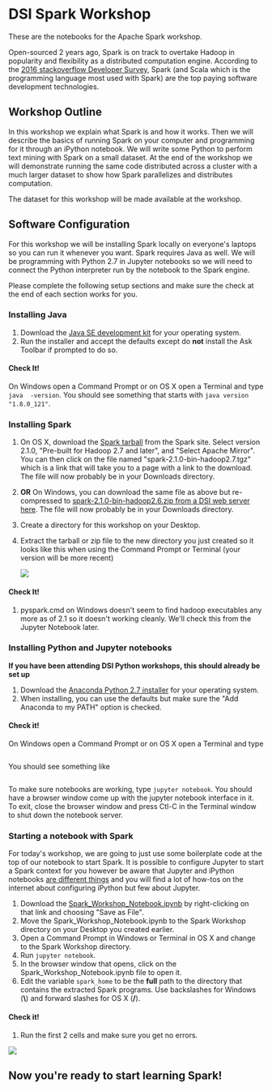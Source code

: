 # DSI Spark Workshop

These are the notebooks for the Apache Spark workshop.

Open-sourced 2 years ago, Spark is on track to overtake Hadoop in popularity and flexibility as a distributed computation engine. According to the [2016 stackoverflow Developer Survey](http://stackoverflow.com/research/developer-survey-2016#technology-top-paying-tech),
Spark (and Scala which is the programming language most used with Spark) are the top paying software development technologies.

## Workshop Outline

In this workshop we explain what Spark is and how it works. Then we will describe the basics of running Spark on your computer and programming for it through an iPython notebook. We will write some Python to perform text mining with Spark on a small dataset. At the end of the workshop we will demonstrate running the same code distributed across a cluster with a much larger dataset to show how Spark parallelizes and distributes computation.

The dataset for this workshop will be made available at the workshop.

## Software Configuration

For this workshop we will be installing Spark locally on everyone's laptops
so you can run it whenever you want. Spark requires Java as well. We will 
be programming with Python 2.7 in Jupyter notebooks so we will need to
connect the Python interpreter run by the notebook to the Spark engine.

Please complete the following setup sections and make sure the check at the
end of each section works for you.

### Installing Java

1. Download the [Java SE development kit](http://www.oracle.com/technetwork/java/javase/downloads/jdk8-downloads-2133151.html)
   for your operating system.
1. Run the installer and accept the defaults except do **not** install the Ask
   Toolbar if prompted to do so.

#### Check It!

On Windows open a Command Prompt or on OS X open a Terminal and type `java 
-version`. You should see something that starts with `java version "1.8.0_121"`.
   
### Installing Spark

1. On OS X, download the [Spark tarball](http://spark.apache.org/downloads.html) from the Spark site.
   Select version 2.1.0, "Pre-built for Hadoop 2.7 and later", and "Select Apache Mirror".
   You can then click on the file named "spark-2.1.0-bin-hadoop2.7.tgz" which is a link that
   will take you to a page with a link to the download. The file will now probably be in your Downloads directory.
1. **OR** On Windows, you can download the same file as above but re-compressed to [spark-2.1.0-bin-hadoop2.6.zip from a
   DSI web server here](http://elk.acis.ufl.edu/spark-2.1.0-bin-hadoop2.6.zip).
   The file will now probably be in your Downloads directory.
1. Create a directory for this workshop on your Desktop.
1. Extract the tarball or zip file to the new directory you just created so it
   looks like this when using the Command Prompt or Terminal (your version will be more recent)
   
   <img src="{{ site.baseurl }}/img/workshops/spark_desktop_dir.png" />

#### Check It!

1. pyspark.cmd on Windows doesn't seem to find hadoop executables any more as of 2.1 so it doesn't working
   cleanly. We'll check this from the Jupyter Notebook later.


### Installing Python and Jupyter notebooks

**If you have been attending DSI Python workshops, this should already be set up**

1. Download the [Anaconda Python 2.7 installer](https://www.continuum.io/downloads)
   for your operating system.
1. When installing, you can use the defaults but make sure the "Add Anaconda to my PATH"
   option is checked.
   
#### Check it!
On Windows open a Command Prompt or on OS X open a Terminal and type
```python --version
```
You should see something like 
```Python 2.7.13 :: Anaconda 4.3.1 (64-bit)
```

To make sure notebooks are working, type `jupyter notebook`. You should have a
browser window come up with the jupyter notebook interface in it. To exit, 
close the browser window and press Ctl-C in the Terminal window to shut down
the notebook server.

### Starting a notebook with Spark

For today's workshop, we are going to just use some boilerplate code at the top
of our notebook to start Spark. It is possible to configure Jupyter to start a
Spark context for you however be aware that Jupyter and iPython notebooks [are
different things](http://blog.jupyter.org/2015/04/15/the-big-split/) and you
will find a lot of how-tos on the internet about configuring iPython but few
about Jupyter.

1. Download the [Spark_Workshop_Notebook.ipynb](https://raw.githubusercontent.com/dsiufl/Spark-Workshop/master/Spark_Workshop_Notebook.ipynb) 
by right-clicking on that link and choosing "Save as File".
1. Move the Spark_Workshop_Notebook.ipynb to the Spark Workshop directory on your Desktop you 
   created earlier.
1. Open a Command Prompt in Windows or Terminal in OS X and change to the Spark
   Workshop directory.
1. Run `jupyter notebook`.
1. In the browser window that opens, click on the Spark_Workshop_Notebook.ipynb
   file to open it.
1. Edit the variable `spark_home` to be the **full** path to the directory that
   contains the extracted Spark programs. Use backslashes for Windows (**\\**) and 
   forward slashes for OS X (**/**).
   
#### Check it!
   
1. Run the first 2 cells and make sure you get no errors.

<img src="{{ site.baseurl }}/img/workshops/spark_notebook.png" />


## Now you're ready to start learning Spark!
